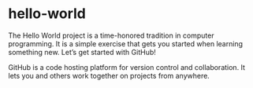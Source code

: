 # hello-world

The Hello World project is a time-honored tradition in computer programming. It is a simple exercise that gets you started when learning something new. Let’s get started with GitHub!

GitHub is a code hosting platform for version control and collaboration. It lets you and others work together on projects from anywhere.

